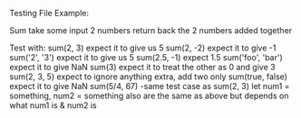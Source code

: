 Testing File Example: 

Sum
take some input 2 numbers
return back the 2 numbers added together

Test with: 
sum(2, 3) expect it to give us 5
sum(2, -2) expect it to give -1
sum('2', '3') expect it to give us 5
sum(2.5, -1) expect 1.5
sum('foo', 'bar') expect it to give NaN
sum(3) expect it to treat the other as 0 and give 3
sum(2, 3, 5) expect to ignore anything extra, add two only
sum(true, false) expect it to give NaN
sum(5/4, 67) -same test case as sum(2, 3)
let num1 = something, num2 = something
also are the same as above but depends on what num1 is & num2 is